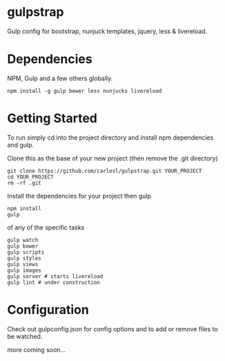 gulpstrap
=========

Gulp config for bootstrap, nunjuck templates, jquery, less & livereload.

Dependencies
=========

NPM, Gulp and a few others globally.

```
npm install -g gulp bower less nunjucks livereload
```

Getting Started
=========

To run simply cd into the project directory and install npm dependencies and gulp.

Clone this as the base of your new project (then remove the .git directory)

```
git clone https://github.com/carlosl/gulpstrap.git YOUR_PROJECT
cd YOUR_PROJECT
rm -rf .git
```

Install the dependencies for your project then gulp

```
npm install
gulp
```

of any of the specific tasks

```
gulp watch
gulp bower
gulp scripts
gulp styles
gulp views
gulp images
gulp server # starts livereload
gulp lint # under construction
```

Configuration
=========

Check out gulpconfig.json for config options and to add or remove files to be watched.

more coming soon...
